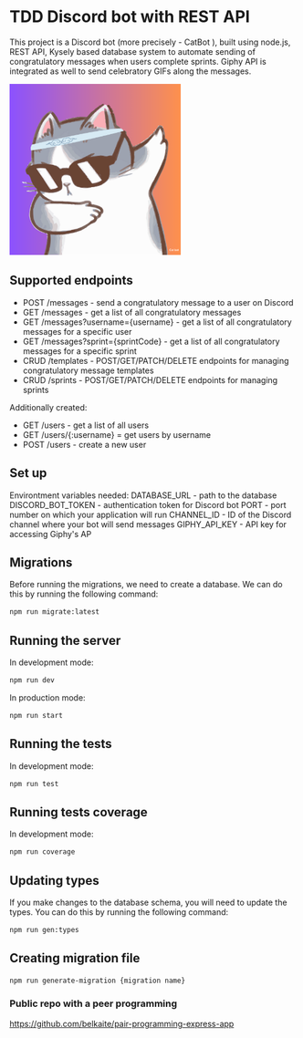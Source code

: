 # TDD Discord bot with REST API

This project is a Discord bot (more precisely - CatBot ), built using node.js, REST API, Kysely based database system to automate sending of congratulatory messages when users complete sprints. Giphy API is integrated as well to send celebratory GIFs along the messages.

<img src="cat-bot.png" alt="CatBot" width="300"/>

## Supported endpoints

- POST /messages - send a congratulatory message to a user on Discord
- GET /messages - get a list of all congratulatory messages
- GET /messages?username={username} - get a list of all congratulatory messages for a specific user
- GET /messages?sprint={sprintCode} - get a list of all congratulatory messages for a specific sprint
- CRUD /templates - POST/GET/PATCH/DELETE endpoints for managing congratulatory message templates
- CRUD /sprints - POST/GET/PATCH/DELETE endpoints for managing sprints

Additionally created:
- GET /users - get a list of all users
- GET /users/{:username} = get users by username
- POST /users - create a new user

## Set up

Environtment variables needed:
DATABASE_URL - path to the database
DISCORD_BOT_TOKEN - authentication token for Discord bot
PORT - port number on which your application will run
CHANNEL_ID - ID of the Discord channel where your bot will send messages
GIPHY_API_KEY - API key for accessing Giphy's AP


## Migrations

Before running the migrations, we need to create a database. We can do this by running the following command:

```bash
npm run migrate:latest
```

## Running the server

In development mode:

```bash
npm run dev
```

In production mode:

```bash
npm run start
```
## Running the tests

In development mode:

```bash
npm run test
```
## Running tests coverage

In development mode:

```bash
npm run coverage
```

## Updating types

If you make changes to the database schema, you will need to update the types. You can do this by running the following command:

```bash
npm run gen:types
```
## Creating migration file


```bash
npm run generate-migration {migration name}
```


### Public repo with a peer programming

https://github.com/belkaite/pair-programming-express-app
